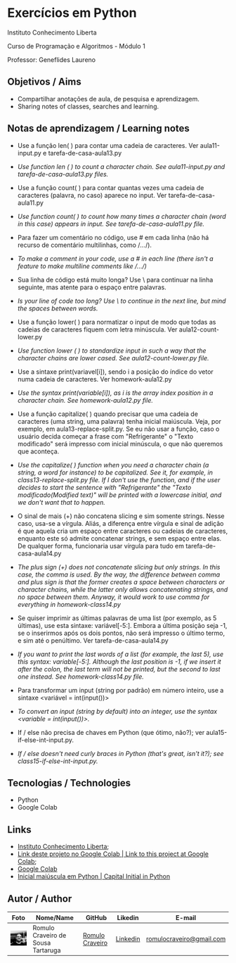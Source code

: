 # Exercícios em Python

Instituto Conhecimento Liberta

Curso de Programação e Algoritmos - Módulo 1

Professor: Geneflides Laureno

## Objetivos / Aims

* Compartilhar anotações de aula, de pesquisa e aprendizagem.
* Sharing notes of classes, searches and learning.

## Notas de aprendizagem / Learning notes

* Use a função len( ) para contar uma cadeia de caracteres. Ver aula11-input.py e tarefa-de-casa-aula13.py

* _Use function len ( ) to count a character chain. See  aula11-input.py and tarefa-de-casa-aula13.py files._

* Use a função count( ) para contar quantas vezes uma cadeia de caracteres (palavra, no caso) aparece no input. Ver tarefa-de-casa-aula11.py

* _Use function  count( )  to count how many times a character chain (word in this case) appears in input. See tarefa-de-casa-aula11.py file._

* Para fazer um comentário no código, use # em cada linha (não há recurso de comentário multilinhas, como /*...*/).

* _To make a comment in your code, use a # in each line (there isn't a feature to make multiline comments like /*...*/)_

* Sua linha de código está muito longa? Use \ para continuar na linha seguinte, mas atente para o espaço entre palavras.

* _Is your line of code too long? Use \ to continue in the next line, but mind the spaces between words._

* Use a função lower( ) para normatizar o input de modo que todas as cadeias de caracteres fiquem com letra minúscula. Ver aula12-count-lower.py

* _Use function lower ( ) to standardize input in such a way that the character chains are lower cased. See aula12-count-lower.py file._

* Use a sintaxe print(variavel[i]), sendo i a posição do índice do vetor numa cadeia de caracteres. Ver homework-aula12.py

* _Use  the syntax print(variable[i]), as i is the array index position in a character chain. See homework-aula12.py file._

* Use a função capitalize( ) quando precisar que uma cadeia de caracteres (uma string, uma palavra) tenha inicial maiúscula. Veja, por exemplo, em aula13-replace-split.py. Se eu não usar a função, caso o usuário decida começar a frase com "Refrigerante" o "Texto modificado" será impresso com inicial minúscula, o que não queremos que aconteça. 

* _Use the capitalize( ) function when you need a character chain (a string, a word for instance) to be capitalized. See it, for example, in class13-replace-split.py file. If I don't use the function, and if the user decides to start the sentence with "Refrigerante" the "Texto modificado(Modified text)" will be printed with a lowercase initial, and we don't want that to happen._

* O sinal de mais (+) não concatena slicing e sim somente strings. Nesse caso, usa-se a vírgula. Aliás, a diferença entre vírgula e sinal de adição é que aquela cria um espaço entre caracteres ou cadeias de caracteres, enquanto este só admite concatenar strings, e sem espaço entre elas. De qualquer forma, funcionaria usar vírgula para tudo em tarefa-de-casa-aula14.py

* _The plus sign (+) does not concatenate slicing but only strings. In this case, the comma is used. By the way, the difference between comma and plus sign is that the former creates a space between characters or character chains, while the latter only allows concatenating strings, and no space between them. Anyway, it would work to use comma for everything in homework-class14.py_

* Se quiser imprimir as últimas palavras de uma list (por exemplo, as 5 últimas), use esta sintaxe: variável[-5:]. Embora a última posição seja -1, se o inserirmos após os dois pontos, não será impresso o último termo, e sim até o penúltimo. Ver tarefa-de-casa-aula14.py

* _If you want to print the last words of a list (for example, the last 5), use this syntax: variable[-5:]. Although the last position is -1, if we insert it after the colon, the last term will not be printed, but the  second to last one instead. See homework-class14.py file._

* Para transformar um input (string por padrão) em número inteiro, use a sintaxe <variável = int(input())>

* _To convert an input (string by default) into an integer, use the syntax <variable = int(input())>._

* If / else não precisa de chaves em Python (que ótimo, não?); ver aula15-if-else-int-input.py.

* _If / else doesn't need curly braces in Python (that's great, isn't it?); see class15-if-else-int-input.py._

  

## Tecnologias / Technologies

* Python
* Google Colab

## Links 

* [Instituto Conhecimento Liberta](https://icl.com.br/); 
* [Link deste projeto no Google Colab | Link to this project at Google Colab](https://colab.research.google.com/drive/1l0k_mtR5N7aHmWi1HtKUl1EXvJvX0rao?usp=sharing);
* [Google Colab](https://colab.research.google.com/)
* [Inicial maiúscula em Python | Capital Initial in Python](https://www.delftstack.com/pt/howto/python/python-capitalize-first-letter/)

## Autor / Author

| Foto                                   | Nome/Name                          | GitHub                                               | Likedin                                                 | E-mail                   |
| -------------------------------------- | ---------------------------------- | ---------------------------------------------------- | ------------------------------------------------------- | ------------------------ |
| <img src="fotogit.jpeg" width="100px"> | Romulo Craveiro de Sousa Tartaruga | [Romulo Craveiro](https://github.com/romulocraveiro) | [Linkedin](https://www.linkedin.com/in/romulocraveiro/) | romulocraveiro@gmail.com |